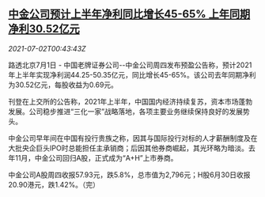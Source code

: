 <!--1625187663000-->
[中金公司预计上半年净利同比增长45-65% 上年同期净利30.52亿元](https://cn.reuters.com/article/cicc-profit-h1-0701-thur-idCNKCS2E801M)
------

<div><i>2021-07-02T00:43:43Z</i></div><p>路透北京7月1日 - 中国老牌证券公司--中金公司周四发布预盈公告称，预计2021年上半年实现净利润44.25-50.35亿元，同比增长45-65%。该公司去年同期净利为30.52亿元，每股收益为0.69元。</p><p>刊登在上交所的公告称，2021年上半年，中国国内经济持续复苏，资本市场蓬勃发展。公司稳步推进“三化一家”战略落地，各项主要业务继续保持良好的发展势头。</p><p>中金公司早年间在中国有投行贵族之称，因其与国际投行对标的人才薪酬制度及在大批央企巨头IPO时总能担任主承销商；后因其他券商崛起，其光环略为暗淡。去年11月，中金公司回归A股，正式成为“A+H”上市券商。</p><p>中金公司A股周四收报57.93元，跌5.8%，总市值为2,796元；H股6月30日收报20.90港元，跌1.42%。（完）</p>
